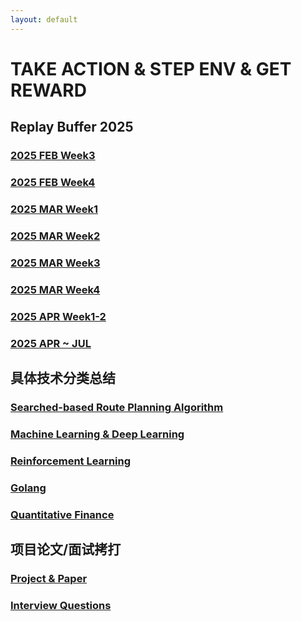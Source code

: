 ```yaml
---
layout: default
---
```


#  TAKE ACTION & STEP ENV & GET REWARD

## Replay Buffer 2025
### [2025 FEB Week3](./daily2025/20250203.md)
### [2025 FEB Week4](./daily2025/20250204.md)
### [2025 MAR Week1](./daily2025/20250301.md)
### [2025 MAR Week2](./daily2025/20250302.md)
### [2025 MAR Week3](./daily2025/20250303.md)
### [2025 MAR Week4](./daily2025/20250304.md)
### [2025 APR Week1-2](./daily2025/20250401.md)
### [2025 APR ~ JUL](./didi/didi_daily.md)
## 具体技术分类总结
### [Searched-based Route Planning Algorithm](./rpa/rpa.md)
### [Machine Learning & Deep Learning](./ml/ml.md)
### [Reinforcement Learning](./rl/rl.md)
### [Golang](./go/go.md)
### [Quantitative Finance](./quant/quant.md)

## 项目论文/面试拷打
### [Project & Paper](/project/project.md)
### [Interview Questions](/interview/interview.md)